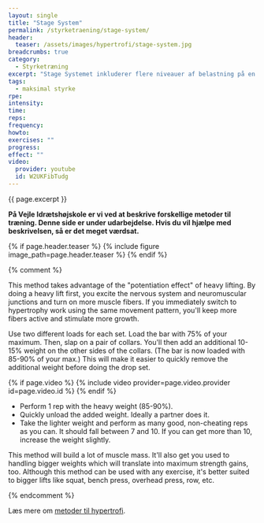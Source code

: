 ```yaml
---
layout: single
title: "Stage System"
permalink: /styrketraening/stage-system/
header:
  teaser: /assets/images/hypertrofi/stage-system.jpg
breadcrumbs: true
category:
  - Styrketræning
excerpt: "Stage Systemet inkluderer flere niveauer af belastning på en given øvelse. Den første etape udføres tungt. Den anden fase udføres lettere."
tags:
  - maksimal styrke
rpe:
intensity:
time:
reps:
frequency:
howto:
exercises: ""
progress:
effect: ""
video:
  provider: youtube
  id: W2UKFibTudg
---
```


{{ page.excerpt }}

**På Vejle Idrætshøjskole er vi ved at beskrive forskellige metoder til træning. Denne side er under udarbejdelse. Hvis du vil hjælpe med beskrivelsen, så er det meget værdsat.**

{% if page.header.teaser %}
  {% include figure image_path=page.header.teaser %}
{% endif %}

{% comment %}

This method takes advantage of the "potentiation effect" of heavy lifting. By doing a heavy lift first, you excite the nervous system and neuromuscular junctions and turn on more muscle fibers. If you immediately switch to hypertrophy work using the same movement pattern, you'll keep more fibers active and stimulate more growth.

Use two different loads for each set. Load the bar with 75% of your maximum. Then, slap on a pair of collars. You'll then add an additional 10-15% weight on the other sides of the collars. (The bar is now loaded with 85-90% of your max.) This will make it easier to quickly remove the additional weight before doing the drop set.

{% if page.video %}
  {% include video provider=page.video.provider id=page.video.id %}
{% endif %}

- Perform 1 rep with the heavy weight (85-90%).
- Quickly unload the added weight. Ideally a partner does it.
- Take the lighter weight and perform as many good, non-cheating reps as you can. It should fall between 7 and 10. If you can get more than 10, increase the weight slightly.

This method will build a lot of muscle mass. It'll also get you used to handling bigger weights which will translate into maximum strength gains, too. Although this method can be used with any exercise, it's better suited to bigger lifts like squat, bench press, overhead press, row, etc.

{% endcomment %}

Læs mere om [metoder til hypertrofi](/hypertrofi-metoder/).
